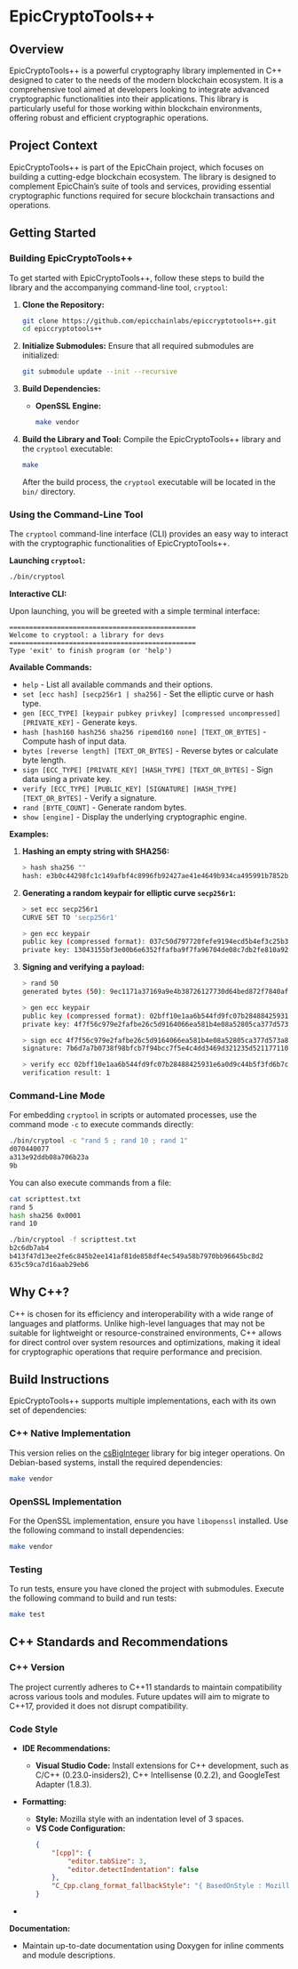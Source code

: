# EpicCryptoTools++

## Overview

EpicCryptoTools++ is a powerful cryptography library implemented in C++ designed to cater to the needs of the modern blockchain ecosystem. It is a comprehensive tool aimed at developers looking to integrate advanced cryptographic functionalities into their applications. This library is particularly useful for those working within blockchain environments, offering robust and efficient cryptographic operations.

## Project Context

EpicCryptoTools++ is part of the EpicChain project, which focuses on building a cutting-edge blockchain ecosystem. The library is designed to complement EpicChain’s suite of tools and services, providing essential cryptographic functions required for secure blockchain transactions and operations.

## Getting Started

### Building EpicCryptoTools++

To get started with EpicCryptoTools++, follow these steps to build the library and the accompanying command-line tool, `cryptool`:

1. **Clone the Repository:**
   ```bash
   git clone https://github.com/epicchainlabs/epiccryptotools++.git
   cd epiccryptotools++
   ```

2. **Initialize Submodules:**
   Ensure that all required submodules are initialized:
   ```bash
   git submodule update --init --recursive
   ```

3. **Build Dependencies:**
   - **OpenSSL Engine:**
     ```bash
     make vendor
     ```

4. **Build the Library and Tool:**
   Compile the EpicCryptoTools++ library and the `cryptool` executable:
   ```bash
   make
   ```

   After the build process, the `cryptool` executable will be located in the `bin/` directory.

### Using the Command-Line Tool

The `cryptool` command-line interface (CLI) provides an easy way to interact with the cryptographic functionalities of EpicCryptoTools++. 

**Launching `cryptool`:**
   ```bash
   ./bin/cryptool
   ```

**Interactive CLI:**

Upon launching, you will be greeted with a simple terminal interface:

```
===============================================
Welcome to cryptool: a library for devs
===============================================
Type 'exit' to finish program (or 'help')
```

**Available Commands:**

- `help` - List all available commands and their options.
- `set [ecc hash] [secp256r1 | sha256]` - Set the elliptic curve or hash type.
- `gen [ECC_TYPE] [keypair pubkey privkey] [compressed uncompressed] [PRIVATE_KEY]` - Generate keys.
- `hash [hash160 hash256 sha256 ripemd160 none] [TEXT_OR_BYTES]` - Compute hash of input data.
- `bytes [reverse length] [TEXT_OR_BYTES]` - Reverse bytes or calculate byte length.
- `sign [ECC_TYPE] [PRIVATE_KEY] [HASH_TYPE] [TEXT_OR_BYTES]` - Sign data using a private key.
- `verify [ECC_TYPE] [PUBLIC_KEY] [SIGNATURE] [HASH_TYPE] [TEXT_OR_BYTES]` - Verify a signature.
- `rand [BYTE_COUNT]` - Generate random bytes.
- `show [engine]` - Display the underlying cryptographic engine.

**Examples:**

1. **Hashing an empty string with SHA256:**
   ```bash
   > hash sha256 ""
   hash: e3b0c44298fc1c149afbf4c8996fb92427ae41e4649b934ca495991b7852b855
   ```

2. **Generating a random keypair for elliptic curve `secp256r1`:**
   ```bash
   > set ecc secp256r1
   CURVE SET TO 'secp256r1'

   > gen ecc keypair
   public key (compressed format): 037c50d797720fefe9194ecd5b4ef3c25b3791abb45639aa8453d110bae08a945a
   private key: 13043155bf3e00b6e6352ffafba9f7fa96704de08c7db2fe810a92d644199258
   ```

3. **Signing and verifying a payload:**
   ```bash
   > rand 50
   generated bytes (50): 9ec1171a37169a9e4b38726127730d64bed872f7840afeaf54028834e531e2d89a8d269f78eb426628f6cc3dc3ad99a2a43b

   > gen ecc keypair
   public key (compressed format): 02bff10e1aa6b544fd9fc07b28488425931e6a0d9c44b5f3fd6b7c2f489a9987ad
   private key: 4f7f56c979e2fafbe26c5d9164066ea581b4e08a52805ca377d573a853f0aa5e

   > sign ecc 4f7f56c979e2fafbe26c5d9164066ea581b4e08a52805ca377d573a853f0aa5e hash 9ec1171a37169a9e4b38726127730d64bed872f7840afeaf54028834e531e2d89a8d269f78eb426628f6cc3dc3ad99a2a43b
   signature: 7b6d7a7b0738f98bfcb7f94bcc7f5e4c4dd3469d321235d52117711096360e8eb133d42831f01a603d94574b626eb68b2d3686d7e75433b8d69874bc4f3948ce

   > verify ecc 02bff10e1aa6b544fd9fc07b28488425931e6a0d9c44b5f3fd6b7c2f489a9987ad 7b6d7a7b0738f98bfcb7f94bcc7f5e4c4dd3469d321235d52117711096360e8eb133d42831f01a603d94574b626eb68b2d3686d7e75433b8d69874bc4f3948ce hash 9ec1171a37169a9e4b38726127730d64bed872f7840afeaf54028834e531e2d89a8d269f78eb426628f6cc3dc3ad99a2a43b
   verification result: 1
   ```

### Command-Line Mode

For embedding `cryptool` in scripts or automated processes, use the command mode `-c` to execute commands directly:

```bash
./bin/cryptool -c "rand 5 ; rand 10 ; rand 1"
d070440077
a313e92ddb08a706b23a
9b
```

You can also execute commands from a file:

```bash
cat scripttest.txt
rand 5
hash sha256 0x0001
rand 10

./bin/cryptool -f scripttest.txt
b2c6db7ab4
b413f47d13ee2fe6c845b2ee141af81de858df4ec549a58b7970bb96645bc8d2
635c59ca7d16aab29eb6
```

## Why C++?

C++ is chosen for its efficiency and interoperability with a wide range of languages and platforms. Unlike high-level languages that may not be suitable for lightweight or resource-constrained environments, C++ allows for direct control over system resources and optimizations, making it ideal for cryptographic operations that require performance and precision.

## Build Instructions

EpicCryptoTools++ supports multiple implementations, each with its own set of dependencies:

### C++ Native Implementation

This version relies on the [csBigInteger](https://github.com/neoresearch/csbiginteger.cpp) library for big integer operations. On Debian-based systems, install the required dependencies:

```bash
make vendor
```

### OpenSSL Implementation

For the OpenSSL implementation, ensure you have `libopenssl` installed. Use the following command to install dependencies:

```bash
make vendor
```

### Testing

To run tests, ensure you have cloned the project with submodules. Execute the following command to build and run tests:

```bash
make test
```

## C++ Standards and Recommendations

### C++ Version

The project currently adheres to C++11 standards to maintain compatibility across various tools and modules. Future updates will aim to migrate to C++17, provided it does not disrupt compatibility.

### Code Style

- **IDE Recommendations:**
  - **Visual Studio Code:** Install extensions for C++ development, such as C/C++ (0.23.0-insiders2), C++ Intellisense (0.2.2), and GoogleTest Adapter (1.8.3).
  
- **Formatting:**
  - **Style:** Mozilla style with an indentation level of 3 spaces.
  - **VS Code Configuration:**
    ```json
    {
        "[cpp]": {
            "editor.tabSize": 3,
            "editor.detectIndentation": false
        },
        "C_Cpp.clang_format_fallbackStyle": "{ BasedOnStyle : Mozilla , ColumnLimit : 0, IndentWidth: 3, AccessModifierOffset: -3}"
    }
    ```

-

 **Documentation:** 
  - Maintain up-to-date documentation using Doxygen for inline comments and module descriptions.
